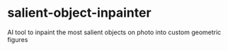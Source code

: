 # salient-object-inpainter
AI tool to inpaint the most salient objects on photo into custom geometric figures
